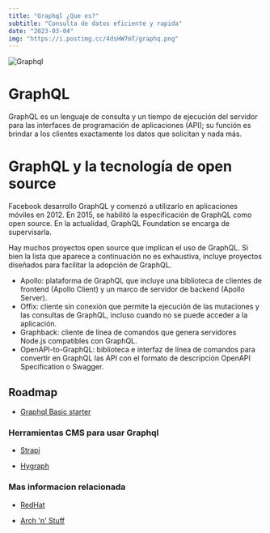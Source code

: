 ```yaml
---
title: "Graphql ¿Que es?"
subtitle: "Consulta de datos eficiente y rapida"
date: "2023-03-04"
img: "https://i.postimg.cc/4dsHW7mT/graphq.png"
---
```





![Graphql](https://i.postimg.cc/dtJkGdJZ/graphql-rest-diagram.jpg)


# GraphQL

GraphQL es un lenguaje de consulta y un tiempo de ejecución del servidor para las interfaces de programación de aplicaciones (API); su función es brindar a los clientes exactamente los datos que solicitan y nada más.





# GraphQL y la tecnología de open source
Facebook desarrollo GraphQL y comenzó a utilizarlo en aplicaciones móviles en 2012. En 2015, se habilitó la especificación de GraphQL como open source. En la actualidad, GraphQL Foundation se encarga de supervisarla.

Hay muchos proyectos open source que implican el uso de GraphQL. Si bien la lista que aparece a continuación no es exhaustiva, incluye proyectos diseñados para facilitar la adopción de GraphQL.






- Apollo: plataforma de GraphQL que incluye una biblioteca de clientes de frontend (Apollo Client) y un marco de servidor de backend (Apollo Server).
- Offix: cliente sin conexión que permite la ejecución de las mutaciones y las consultas de GraphQL, incluso cuando no se puede acceder a la aplicación.
- Graphback: cliente de línea de comandos que genera servidores Node.js compatibles con GraphQL.
- OpenAPI-to-GraphQL: biblioteca e interfaz de línea de comandos para convertir en GraphQL las API con el formato de descripción OpenAPI Specification o Swagger.




## Roadmap

- [Graphql Basic starter](https://www.youtube.com/watch?v=QG-qbmW-wes)

### Herramientas CMS para usar Graphql

- [Strapi](https://strapi.io/)

- [Hygraph](https://hygraph.com/)


### Mas informacion relacionada

- [RedHat](https://www.redhat.com/es/topics/api/what-is-graphql)

- [Arch 'n' Stuff](https://archnstuff.com/)

